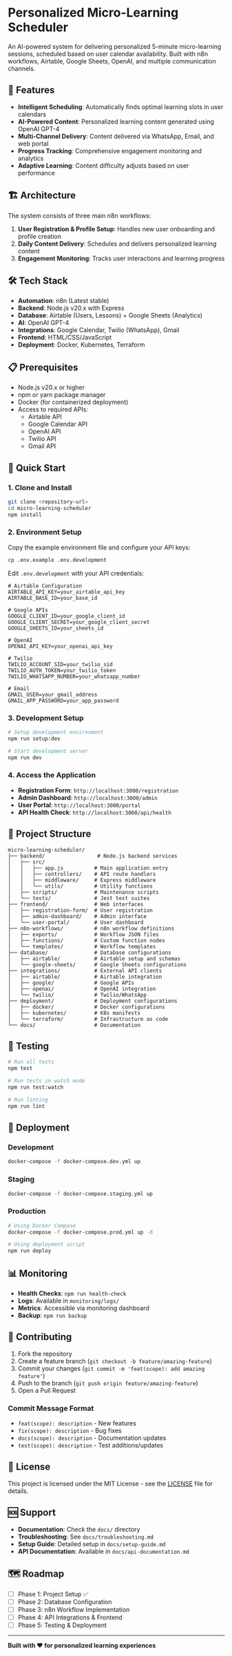 # Personalized Micro-Learning Scheduler

An AI-powered system for delivering personalized 5-minute micro-learning sessions, scheduled based on user calendar availability. Built with n8n workflows, Airtable, Google Sheets, OpenAI, and multiple communication channels.

## 🚀 Features

- **Intelligent Scheduling**: Automatically finds optimal learning slots in user calendars
- **AI-Powered Content**: Personalized learning content generated using OpenAI GPT-4
- **Multi-Channel Delivery**: Content delivered via WhatsApp, Email, and web portal
- **Progress Tracking**: Comprehensive engagement monitoring and analytics
- **Adaptive Learning**: Content difficulty adjusts based on user performance

## 🏗️ Architecture

The system consists of three main n8n workflows:

1. **User Registration & Profile Setup**: Handles new user onboarding and profile creation
2. **Daily Content Delivery**: Schedules and delivers personalized learning content
3. **Engagement Monitoring**: Tracks user interactions and learning progress

## 🛠️ Tech Stack

- **Automation**: n8n (Latest stable)
- **Backend**: Node.js v20.x with Express
- **Database**: Airtable (Users, Lessons) + Google Sheets (Analytics)
- **AI**: OpenAI GPT-4
- **Integrations**: Google Calendar, Twilio (WhatsApp), Gmail
- **Frontend**: HTML/CSS/JavaScript
- **Deployment**: Docker, Kubernetes, Terraform

## 📋 Prerequisites

- Node.js v20.x or higher
- npm or yarn package manager
- Docker (for containerized deployment)
- Access to required APIs:
  - Airtable API
  - Google Calendar API
  - OpenAI API
  - Twilio API
  - Gmail API

## 🚀 Quick Start

### 1. Clone and Install

```bash
git clone <repository-url>
cd micro-learning-scheduler
npm install
```

### 2. Environment Setup

Copy the example environment file and configure your API keys:

```bash
cp .env.example .env.development
```

Edit `.env.development` with your API credentials:

```env
# Airtable Configuration
AIRTABLE_API_KEY=your_airtable_api_key
AIRTABLE_BASE_ID=your_base_id

# Google APIs
GOOGLE_CLIENT_ID=your_google_client_id
GOOGLE_CLIENT_SECRET=your_google_client_secret
GOOGLE_SHEETS_ID=your_sheets_id

# OpenAI
OPENAI_API_KEY=your_openai_api_key

# Twilio
TWILIO_ACCOUNT_SID=your_twilio_sid
TWILIO_AUTH_TOKEN=your_twilio_token
TWILIO_WHATSAPP_NUMBER=your_whatsapp_number

# Email
GMAIL_USER=your_gmail_address
GMAIL_APP_PASSWORD=your_app_password
```

### 3. Development Setup

```bash
# Setup development environment
npm run setup:dev

# Start development server
npm run dev
```

### 4. Access the Application

- **Registration Form**: `http://localhost:3000/registration`
- **Admin Dashboard**: `http://localhost:3000/admin`
- **User Portal**: `http://localhost:3000/portal`
- **API Health Check**: `http://localhost:3000/api/health`

## 📁 Project Structure

```
micro-learning-scheduler/
├── backend/                 # Node.js backend services
│   ├── src/
│   │   ├── app.js          # Main application entry
│   │   ├── controllers/    # API route handlers
│   │   ├── middleware/     # Express middleware
│   │   └── utils/          # Utility functions
│   ├── scripts/            # Maintenance scripts
│   └── tests/              # Jest test suites
├── frontend/               # Web interfaces
│   ├── registration-form/  # User registration
│   ├── admin-dashboard/    # Admin interface
│   └── user-portal/        # User dashboard
├── n8n-workflows/          # n8n workflow definitions
│   ├── exports/            # Workflow JSON files
│   ├── functions/          # Custom function nodes
│   └── templates/          # Workflow templates
├── database/               # Database configurations
│   ├── airtable/           # Airtable setup and schemas
│   └── google-sheets/      # Google Sheets configurations
├── integrations/           # External API clients
│   ├── airtable/           # Airtable integration
│   ├── google/             # Google APIs
│   ├── openai/             # OpenAI integration
│   └── twilio/             # Twilio/WhatsApp
├── deployment/             # Deployment configurations
│   ├── docker/             # Docker configurations
│   ├── kubernetes/         # K8s manifests
│   └── terraform/          # Infrastructure as code
└── docs/                   # Documentation
```

## 🧪 Testing

```bash
# Run all tests
npm test

# Run tests in watch mode
npm run test:watch

# Run linting
npm run lint
```

## 🚀 Deployment

### Development
```bash
docker-compose -f docker-compose.dev.yml up
```

### Staging
```bash
docker-compose -f docker-compose.staging.yml up
```

### Production
```bash
# Using Docker Compose
docker-compose -f docker-compose.prod.yml up -d

# Using deployment script
npm run deploy
```

## 📊 Monitoring

- **Health Checks**: `npm run health-check`
- **Logs**: Available in `monitoring/logs/`
- **Metrics**: Accessible via monitoring dashboard
- **Backup**: `npm run backup`

## 🤝 Contributing

1. Fork the repository
2. Create a feature branch (`git checkout -b feature/amazing-feature`)
3. Commit your changes (`git commit -m 'feat(scope): add amazing feature'`)
4. Push to the branch (`git push origin feature/amazing-feature`)
5. Open a Pull Request

### Commit Message Format

- `feat(scope): description` - New features
- `fix(scope): description` - Bug fixes
- `docs(scope): description` - Documentation updates
- `test(scope): description` - Test additions/updates

## 📄 License

This project is licensed under the MIT License - see the [LICENSE](LICENSE) file for details.

## 🆘 Support

- **Documentation**: Check the `docs/` directory
- **Troubleshooting**: See `docs/troubleshooting.md`
- **Setup Guide**: Detailed setup in `docs/setup-guide.md`
- **API Documentation**: Available in `docs/api-documentation.md`

## 🗺️ Roadmap

- [ ] Phase 1: Project Setup ✅
- [ ] Phase 2: Database Configuration
- [ ] Phase 3: n8n Workflow Implementation
- [ ] Phase 4: API Integrations & Frontend
- [ ] Phase 5: Testing & Deployment

---

**Built with ❤️ for personalized learning experiences**
